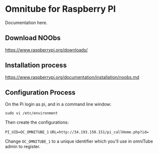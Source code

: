 
# Omnitube for Raspberry PI


Documentation here.

## 

## Download NOObs
https://www.raspberrypi.org/downloads/

## Installation process

https://www.raspberrypi.org/documentation/installation/noobs.md

## Configuration Process
On the Pi login as pi, and in a command line window:

`sudo vi /etc/environment` 

Then create the configurations:


`PI_UID=OC_OMNITUBE_1`
`URL=http://34.193.150.151/pi_callHome.php?id=`

Change `OC_OMNITUBE_1` to a unique identifier which you'll use in omniTube admin to register.







